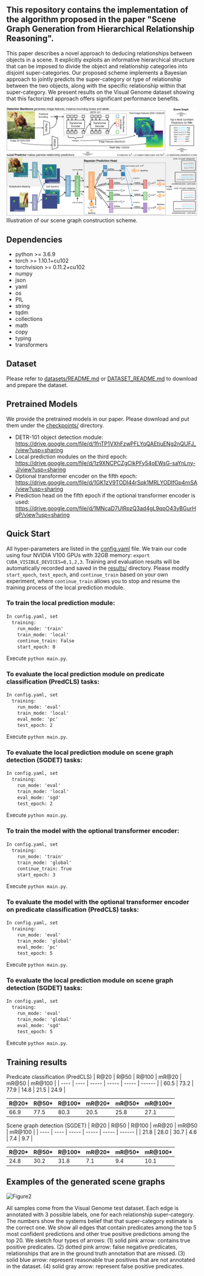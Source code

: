 ## This repository contains the implementation of the algorithm proposed in the paper "Scene Graph Generation from Hierarchical Relationship Reasoning".
This paper describes a novel approach to deducing relationships between objects in a scene. It explicitly exploits an informative hierarchical structure that can be imposed to divide the object and relationship categories into disjoint super-categories. Our proposed scheme implements a Bayesian approach to jointly predicts the super-category or type of relationship between the two objects, along with the specific relationship within that super-category. We present results on the Visual Genome dataset showing that this factorized approach offers significant performance benefits.


![Figure1](figures/flow.png)
Illustration of our scene graph construction scheme. 


## Dependencies
  - python >= 3.6.9
  - torch >= 1.10.1+cu102 
  - torchvision >= 0.11.2+cu102
  - numpy
  - json
  - yaml
  - os
  - PIL
  - string
  - tqdm
  - collections
  - math
  - copy
  - typing
  - transformers


## Dataset
  Please refer to [datasets/README.md](datasets/README.md) or [DATASET_README.md](DATASET_README.md) to download and prepare the dataset.


## Pretrained Models
  We provide the pretrained models in our paper. Please download and put them under the [checkpoints/](checkpoints/) directory.

  - DETR-101 object detection module: https://drive.google.com/file/d/1fnTP1VXhFzwPFLYqQAEtjuENg2nQUFJ_/view?usp=sharing
  - Local prediction modules on the third epoch: https://drive.google.com/file/d/1z9XNCPCZgCIkPFy54oEWsG-saYnLny-J/view?usp=sharing
  - Optional transformer encoder on the fifth epoch: https://drive.google.com/file/d/1GK1zV9TODI44rSqk1MRLYODlfGp4rnSA/view?usp=sharing
  - Prediction head on the fifth epoch if the optional transformer encoder is used: https://drive.google.com/file/d/1MNcaD7UlRpzQ3ad4gL9qpO43yBGurHqP/view?usp=sharing


## Quick Start
  All hyper-parameters are listed in the [config.yaml](config.yaml) file.
  We train our code using four NVIDIA V100 GPUs with 32GB memory: ```export CUDA_VISIBLE_DEVICES=0,1,2,3```.
  Training and evaluation results will be automatically recorded and saved in the [results/](results/) directory.
  Please modify ```start_epoch```, ```test_epoch```, and ```continue_train``` based on your own experiment, where ```continue_train``` allows you to stop and resume the training process of the local prediction module.

  ### To train the local prediction module:
    In config.yaml, set
      training:
        run_mode: 'train'
        train_mode: 'local'
        continue_train: False
        start_epoch: 0

Execute ```python main.py```.

  ### To evaluate the local prediction module on predicate classification (PredCLS) tasks:
    In config.yaml, set
      training:
        run_mode: 'eval'
        train_mode: 'local'
        eval_mode: 'pc'
        test_epoch: 2

Execute ```python main.py```.

  ### To evaluate the local prediction module on scene graph detection (SGDET) tasks:
    In config.yaml, set
      training:
        run_mode: 'eval'
        train_mode: 'local'
        eval_mode: 'sgd'
        test_epoch: 2

Execute ```python main.py```.

  ### To train the model with the optional transformer encoder:
    In config.yaml, set
      training:
        run_mode: 'train'
        train_mode: 'global'
        continue_train: True
        start_epoch: 3

Execute ```python main.py```.

  ### To evaluate the model with the optional transformer encoder on predicate classification (PredCLS) tasks:
    In config.yaml, set
      training:
        run_mode: 'eval'
        train_mode: 'global'
        eval_mode: 'pc'
        test_epoch: 5

Execute ```python main.py```.

  ### To evaluate the local prediction module on scene graph detection (SGDET) tasks:
    In config.yaml, set
      training:
        run_mode: 'eval'
        train_mode: 'global'
        eval_mode: 'sgd'
        test_epoch: 5

Execute ```python main.py```.


## Training results
Predicate classification (PredCLS)
| R@20 | R@50 | R@100 | mR@20 | mR@50 | mR@100 |
| ---- | ---- | ----- | ----- | ----- | ------ |
| 60.5 | 73.2 | 77.9  | 14.8  | 21.5  |  24.9  |

| R@20* | R@50* | R@100* | mR@20* | mR@50* | mR@100* |
| ----- | ----- | ------ | ------ | ------ | ------- |
| 66.9  | 77.5  | 80.3   | 20.5   | 25.8   |  27.1   |

Scene graph detection (SGDET)
| R@20 | R@50 | R@100 | mR@20 | mR@50 | mR@100 |
| ---- | ---- | ----- | ----- | ----- | ------ |
| 21.8 | 28.0 | 30.7  |  4.6  |  7.4  |  9.7   |

| R@20* | R@50* | R@100* | mR@20* | mR@50* | mR@100* |
| ----- | ----- | ------ | ------ | ------ | ------- |
| 24.8  | 30.2  |  31.8  |  7.1   |  9.4   |  10.1   |


## Examples of the generated scene graphs
![Figure2](figures/plot.png)

All samples come from the Visual Genome test dataset. Each edge is annotated with 3 possible labels, one for each relationship super-category. The numbers show the systems belief that that super-category estimate is the correct one. We show all edges that contain predicates among the top 5 most confident predictions and other true positive predictions among the top 20. We sketch four types of arrows: (1) solid pink arrow: contains true positive predicates. (2) dotted pink arrow: false negative predicates, relationships that are in the ground truth annotation that are missed. (3) solid blue arrow: represent reasonable true positives that are not annotated in the dataset. (4) solid gray arrow: represent false positive predicates.
